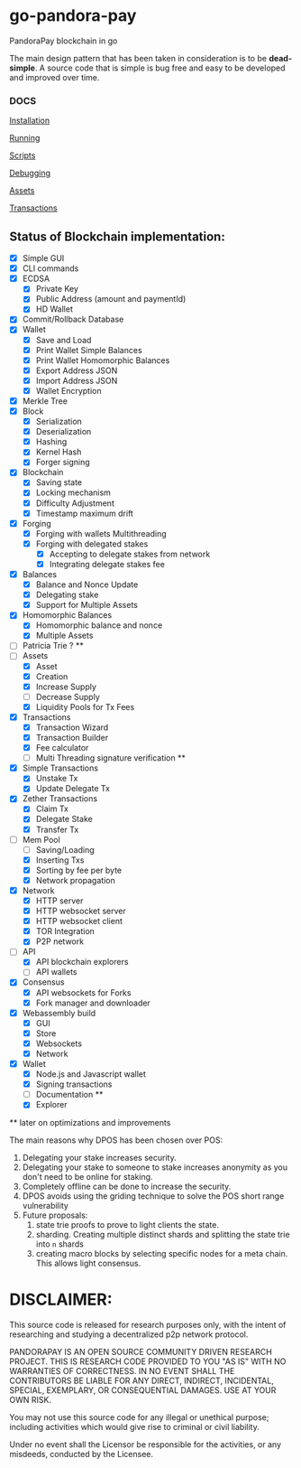 # go-pandora-pay
PandoraPay blockchain in go

The main design pattern that has been taken in consideration is to be **dead-simple**. A source code that is simple is bug free and easy to be developed and improved over time.

### DOCS

[Installation](/docs/installation.md)

[Running](/docs/running.md)

[Scripts](/docs/scripts.md)

[Debugging](/docs/debugging.md)

[Assets](/docs/assets.md)

[Transactions](/docs/transactions.md)

## Status of Blockchain implementation:

- [x] Simple GUI
- [x] CLI commands
- [x] ECDSA
    - [x] Private Key
    - [x] Public Address (amount and paymentId)
    - [x] HD Wallet
- [x] Commit/Rollback Database
- [x] Wallet
    - [x] Save and Load
    - [x] Print Wallet Simple Balances
    - [x] Print Wallet Homomorphic Balances
    - [X] Export Address JSON        
    - [X] Import Address JSON        
    - [X] Wallet Encryption
- [x] Merkle Tree
- [x] Block
    - [x] Serialization
    - [x] Deserialization
    - [x] Hashing
    - [x] Kernel Hash
    - [x] Forger signing  
- [x] Blockchain
    - [x] Saving state
    - [x] Locking mechanism
    - [x] Difficulty Adjustment
    - [x] Timestamp maximum drift    
- [x] Forging
    - [x] Forging with wallets Multithreading    
    - [X] Forging with delegated stakes
        - [x] Accepting to delegate stakes from network
        - [x] Integrating delegate stakes fee 
- [x] Balances
    - [x] Balance and Nonce Update
    - [x] Delegating stake
    - [x] Support for Multiple Assets
- [x] Homomorphic Balances
    - [x] Homomorphic balance and nonce   
    - [x] Multiple Assets
- [ ] Patricia Trie ? **
- [ ] Assets
    - [X] Asset
    - [x] Creation
    - [x] Increase Supply
    - [ ] Decrease Supply
    - [x] Liquidity Pools for Tx Fees
- [x] Transactions
    - [x] Transaction Wizard
    - [x] Transaction Builder
    - [x] Fee calculator
    - [ ] Multi Threading signature verification **   
- [x] Simple Transactions
  - [x] Unstake Tx
  - [x] Update Delegate Tx
- [x] Zether Transactions 
  - [x] Claim Tx
  - [x] Delegate Stake
  - [x] Transfer Tx
- [ ] Mem Pool
    - [ ] Saving/Loading
    - [X] Inserting Txs
    - [x] Sorting by fee per byte
    - [x] Network propagation
- [X] Network
    - [X] HTTP server    
    - [X] HTTP websocket server
    - [x] HTTP websocket client
    - [X] TOR Integration
    - [x] P2P network
- [ ] API
    - [X] API blockchain explorers
    - [ ] API wallets    
- [X] Consensus
  - [X] API websockets for Forks
  - [X] Fork manager and downloader
- [X] Webassembly build
  - [X] GUI
  - [X] Store
  - [X] Websockets
  - [X] Network
- [x] Wallet
  - [X] Node.js and Javascript wallet
  - [X] Signing transactions
  - [ ] Documentation **
  - [X] Explorer

** later on optimizations and improvements

The main reasons why DPOS has been chosen over POS:
1. Delegating your stake increases security. 
2. Delegating your stake to someone to stake increases anonymity as you don't need to be online for staking. 
3. Completely offline can be done to increase the security. 
4. DPOS avoids using the griding technique to solve the POS short range vulnerability
5. Future proposals:
    1. state trie proofs to prove to light clients the state.     
    2. sharding. Creating multiple distinct shards and splitting the state trie into `n` shards
    3. creating macro blocks by selecting specific nodes for a meta chain. This allows light consensus.

# DISCLAIMER:
This source code is released for research purposes only, with the intent of researching and studying a decentralized p2p network protocol.

PANDORAPAY IS AN OPEN SOURCE COMMUNITY DRIVEN RESEARCH PROJECT. THIS IS RESEARCH CODE PROVIDED TO YOU "AS IS" WITH NO WARRANTIES OF CORRECTNESS. IN NO EVENT SHALL THE CONTRIBUTORS BE LIABLE FOR ANY DIRECT, INDIRECT, INCIDENTAL, SPECIAL, EXEMPLARY, OR CONSEQUENTIAL DAMAGES. USE AT YOUR OWN RISK.

You may not use this source code for any illegal or unethical purpose; including activities which would give rise to criminal or civil liability.

Under no event shall the Licensor be responsible for the activities, or any misdeeds, conducted by the Licensee.